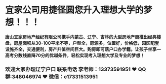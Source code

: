 # 宜家公司用捷径圆您升入理想大学的梦想！！！




**唐山宜家房地产经纪有限公司携手内蒙古、辽宁、吉林的大型房地产商推出经典楼盘，房屋面积从30-100平米不等，户型全，房源多，位置好，价格低，园区配套设施齐全，交通便利，房产升值空间巨大。购房即可落户口办学籍。让孩子坐享—高考分数线直降70分的优越条件，轻松实现考入理想大学及专业的梦想！**

 

### 欢迎大家办理辽宁户口 联系电话 李老师：13373591951 ❤️ QQ群:348046974 ❤️ 微信：c17331513951 


